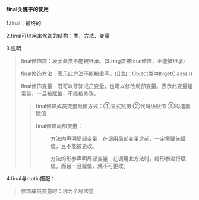 #### final关键字的使用

1.final：最终的

2.final可以用来修饰的结构：类、方法、变量

3.说明

> final修饰类：表示此类不能被继承。(String类被final修饰，不能被继承)
>
> final修饰方法：表示此方法不能被重写。(比如：Object类中的getClass( ))
>
> final修饰变量：既可以修饰成员变量，也可以修改局部变量。表示此变量是常量，一旦被赋值，不能被修改。
>
> > final修饰成员变量赋值方式：①显式赋值 ②代码块赋值 ③构造器赋值
> >
> > final修饰局部变量：
> >
> > > 方法内声明局部变量：在调用局部变量之前，一定需要先赋值，且不能被更改。
> > >
> > > 方法的形参声明局部变量：在调用此方法时，给形参进行赋值，而且一旦赋值，就不可更改。

4.final与static搭配：

> 修饰成员变量时：称为全局常量